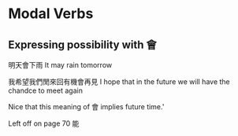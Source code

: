 # Modal Verbs

## Expressing possibility with 會

明天會下雨
It may rain tomorrow

我希望我們閒來回有機會再見
I hope that in the future we will have the chandce to meet again

Nice that this meaning of 會 implies future time.'

Left off on page 70 能